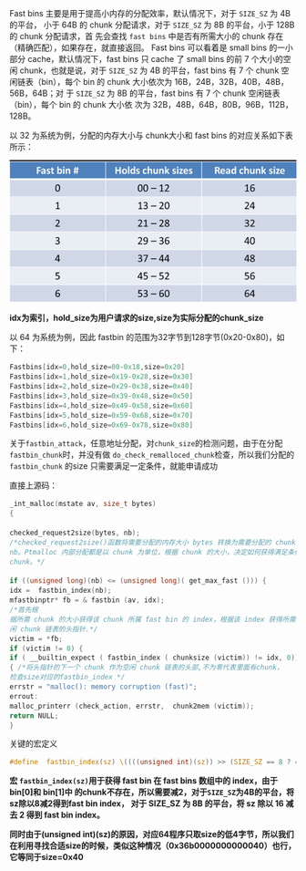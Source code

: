 
Fast bins 主要是用于提高小内存的分配效率，默认情况下，对于 `SIZE_SZ` 为 4B 的平台，
小于 64B 的 chunk 分配请求，对于 `SIZE_SZ` 为 8B 的平台，小于 128B 的 chunk 分配请求，首
先会查找 `fast bins` 中是否有所需大小的 chunk 存在（精确匹配），如果存在，就直接返回。
Fast bins 可以看着是 small bins 的一小部分 cache，默认情况下，fast bins 只 cache 了 small
bins 的前 7 个大小的空闲 chunk，也就是说，对于 `SIZE_SZ` 为 4B 的平台，fast bins 有 7 个 chunk
空闲链表（bin），每个 bin 的 chunk 大小依次为 16B，24B，32B，40B，48B，56B，64B；对
于 `SIZE_SZ` 为 8B 的平台，fast bins 有 7 个 chunk 空闲链表（bin），每个 bin 的 chunk 大小依
次为 32B，48B，64B，80B，96B，112B，128B。

以 32 为系统为例，分配的内存大小与 chunk大小和 fast bins 的对应关系如下表所示：

![](../pic/other/2.png)

**idx为索引，hold_size为用户请求的size,size为实际分配的chunk_size**

以 64 为系统为例，因此 fastbin 的范围为32字节到128字节(0x20-0x80)，如下：

```nasm
Fastbins[idx=0,hold_size=00-0x18,size=0x20] 
Fastbins[idx=1,hold_size=0x19-0x28,size=0x30] 
Fastbins[idx=2,hold_size=0x29-0x38,size=0x40] 
Fastbins[idx=3,hold_size=0x39-0x48,size=0x50] 
Fastbins[idx=4,hold_size=0x49-0x58,size=0x60] 
Fastbins[idx=5,hold_size=0x59-0x68,size=0x70] 
Fastbins[idx=6,hold_size=0x69-0x78,size=0x80]

```

关于`fastbin_attack`，任意地址分配，对`chunk_size`的检测问题，由于在分配`fastbin_chunk`时，并没有做 `do_check_remalloced_chunk`检查，所以我们分配的`fastbin_chunk` 的size 只需要满足一定条件，就能申请成功

直接上源码：


```c
_int_malloc(mstate av, size_t bytes)
{

checked_request2size(bytes, nb);
/*checked_request2size()函数将需要分配的内存大小 bytes 转换为需要分配的 chunk 大小
nb。Ptmalloc 内部分配都是以 chunk 为单位，根据 chunk 的大小，决定如何获得满足条件的
chunk。*/

if ((unsigned long)(nb) <= (unsigned long)( get_max_fast ())) {
idx =  fastbin_index(nb);
mfastbinptr* fb = & fastbin (av, idx);
/*首先根
据所需 chunk 的大小获得该 chunk 所属 fast bin 的 index，根据该 index 获得所需 fast bin 的空
闲 chunk 链表的头指针.*/
victim = *fb;
if (victim != 0) {
if ( __builtin_expect ( fastbin_index ( chunksize (victim)) != idx, 0))
{ /*将头指针的下一个 chunk 作为空闲 chunk 链表的头部,不为零代表里面有chunk，
检查size对应的fastbin_index */
errstr = "malloc(): memory corruption (fast)";
errout:
malloc_printerr (check_action, errstr,  chunk2mem (victim));
return NULL;
}  

```

关键的宏定义

```c
#define  fastbin_index(sz) \((((unsigned int)(sz)) >> (SIZE_SZ == 8 ? 4 : 3)) - 2)


```

**宏 `fastbin_index(sz)`用于获得 fast bin 在 fast bins 数组中的 index，由于 bin[0]和 bin[1]中
的chunk不存在，所以需要减2，对于`SIZE_SZ`为4B的平台，将sz除以8减2得到fast bin index，
对于 SIZE_SZ 为 8B 的平台，将 sz 除以 16 减去 2 得到 fast bin index。**

**同时由于(unsigned int)(sz)的原因，对应64程序只取size的低4字节，所以我们在利用寻找合适size的时候，类似这种情况（0x36b0000000000040）也行，它等同于size=0x40**

